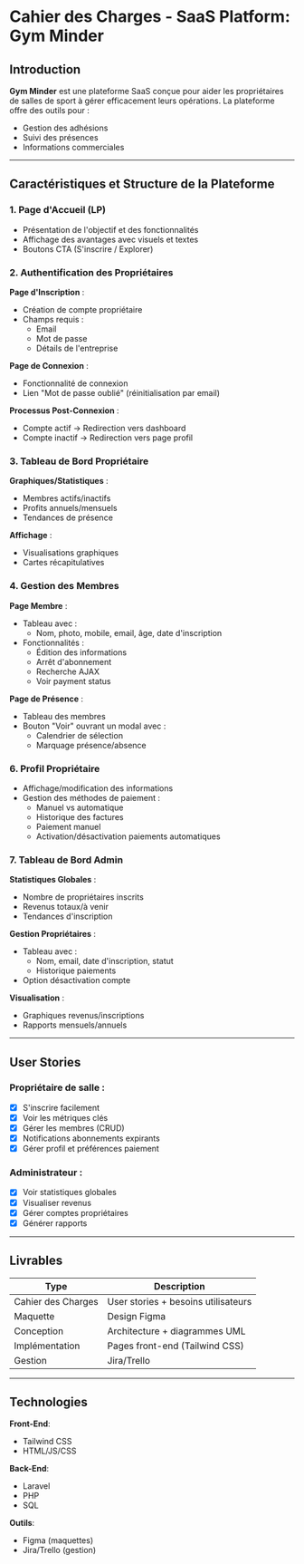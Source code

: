 # Cahier des Charges - SaaS Platform: Gym Minder

## Introduction
**Gym Minder** est une plateforme SaaS conçue pour aider les propriétaires de salles de sport à gérer efficacement leurs opérations. La plateforme offre des outils pour :
- Gestion des adhésions
- Suivi des présences
- Informations commerciales

---

## Caractéristiques et Structure de la Plateforme

### 1. Page d'Accueil (LP)
- Présentation de l'objectif et des fonctionnalités
- Affichage des avantages avec visuels et textes
- Boutons CTA (S'inscrire / Explorer)

### 2. Authentification des Propriétaires
**Page d'Inscription** :
- Création de compte propriétaire
- Champs requis :
  - Email
  - Mot de passe
  - Détails de l'entreprise

**Page de Connexion** :
- Fonctionnalité de connexion
- Lien "Mot de passe oublié" (réinitialisation par email)

**Processus Post-Connexion** :
- Compte actif → Redirection vers dashboard
- Compte inactif → Redirection vers page profil

### 3. Tableau de Bord Propriétaire
**Graphiques/Statistiques** :
- Membres actifs/inactifs
- Profits annuels/mensuels
- Tendances de présence

**Affichage** :
- Visualisations graphiques
- Cartes récapitulatives

### 4. Gestion des Membres
**Page Membre** :
- Tableau avec :
  - Nom, photo, mobile, email, âge, date d'inscription
- Fonctionnalités :
  - Édition des informations
  - Arrêt d'abonnement
  - Recherche AJAX
  - Voir payment status

**Page de Présence** :
- Tableau des membres
- Bouton "Voir" ouvrant un modal avec :
  - Calendrier de sélection
  - Marquage présence/absence

### 6. Profil Propriétaire
- Affichage/modification des informations
- Gestion des méthodes de paiement :
  - Manuel vs automatique
  - Historique des factures
  - Paiement manuel
  - Activation/désactivation paiements automatiques

### 7. Tableau de Bord Admin
**Statistiques Globales** :
- Nombre de propriétaires inscrits
- Revenus totaux/à venir
- Tendances d'inscription

**Gestion Propriétaires** :
- Tableau avec :
  - Nom, email, date d'inscription, statut
  - Historique paiements
- Option désactivation compte

**Visualisation** :
- Graphiques revenus/inscriptions
- Rapports mensuels/annuels

---

## User Stories

### Propriétaire de salle :
- [x] S'inscrire facilement
- [x] Voir les métriques clés
- [x] Gérer les membres (CRUD)
- [x] Notifications abonnements expirants
- [x] Gérer profil et préférences paiement

### Administrateur :
- [x] Voir statistiques globales
- [x] Visualiser revenus
- [x] Gérer comptes propriétaires
- [x] Générer rapports

---

## Livrables
| Type | Description |
|------|-------------|
| Cahier des Charges | User stories + besoins utilisateurs |
| Maquette | Design Figma |
| Conception | Architecture + diagrammes UML |
| Implémentation | Pages front-end (Tailwind CSS) |
| Gestion | Jira/Trello |

---

## Technologies
**Front-End**:
- Tailwind CSS
- HTML/JS/CSS

**Back-End**:
- Laravel
- PHP
- SQL

**Outils**:
- Figma (maquettes)
- Jira/Trello (gestion)
